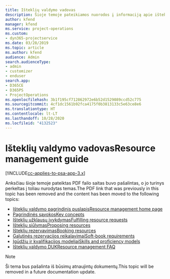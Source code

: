 ```yaml
---
title: Išteklių valdymo vadovas
description: Šioje temoje pateikiamos nuorodos į informaciją apie išteklių valdymą naudojant „Project Service Automation“
author: kfend
manager: kfend
ms.service: project-operations
ms.custom:
- dyn365-projectservice
ms.date: 03/28/2019
ms.topic: article
ms.author: kfend
audience: Admin
search.audienceType:
- admin
- customizer
- enduser
search.app:
- D365CE
- D365PS
- ProjectOperations
ms.openlocfilehash: 3b1f195cf712862972e6b52d1529089ccd52c775
ms.sourcegitcommit: 4cf1dc1561b92fca4175f0b3813133c5e63ce8e6
ms.translationtype: HT
ms.contentlocale: lt-LT
ms.lasthandoff: 10/28/2020
ms.locfileid: "4132523"
---
```

# <a name="resource-management-guide"></a><span data-ttu-id="ae4cb-103">Išteklių valdymo vadovas</span><span class="sxs-lookup"><span data-stu-id="ae4cb-103">Resource management guide</span></span>

[!INCLUDE[cc-applies-to-psa-app-3.x](../../includes/cc-applies-to-psa-app-3x.md)]

<span data-ttu-id="ae4cb-104">Anksčiau šioje temoje pateiktas PDF failo saitas buvo pašalintas, o jo turinys perkeltas į toliau nurodytas temas.</span><span class="sxs-lookup"><span data-stu-id="ae4cb-104">The PDF link that was previously in this topic has been removed and the content has been moved to the following topics:</span></span>

- [<span data-ttu-id="ae4cb-105">Išteklių valdymo pagrindinis puslapis</span><span class="sxs-lookup"><span data-stu-id="ae4cb-105">Resource management home page</span></span>](../resource-management-home-page.md)
- [<span data-ttu-id="ae4cb-106">Pagrindinės sąvokos</span><span class="sxs-lookup"><span data-stu-id="ae4cb-106">Key concepts</span></span>](../reports-key-concepts.md)
- [<span data-ttu-id="ae4cb-107">Išteklių užklausų įvykdymas</span><span class="sxs-lookup"><span data-stu-id="ae4cb-107">Fulfilling resource requests</span></span>](../resource-management-fulfill-requests.md)
- [<span data-ttu-id="ae4cb-108">Išteklių siūlymas</span><span class="sxs-lookup"><span data-stu-id="ae4cb-108">Proposing resources</span></span>](../resource-management-propose-resources.md)
- [<span data-ttu-id="ae4cb-109">Išteklių rezervavimas</span><span class="sxs-lookup"><span data-stu-id="ae4cb-109">Booking resources</span></span>](../resource-management-book-resources-scheduleboard.md)
- [<span data-ttu-id="ae4cb-110">Galutinės rezervacijos reikalavimai</span><span class="sxs-lookup"><span data-stu-id="ae4cb-110">Soft-book requirements</span></span>](../resource-management-softbook-requirements.md)
- [<span data-ttu-id="ae4cb-111">Įgūdžių ir kvalifikacijos modeliai</span><span class="sxs-lookup"><span data-stu-id="ae4cb-111">Skills and proficiency models</span></span>](../resource-management-skills-proficiency.md)
- [<span data-ttu-id="ae4cb-112">Išteklių valdymo DUK</span><span class="sxs-lookup"><span data-stu-id="ae4cb-112">Resource management FAQ</span></span>](../resource-management-faq.md)

> [!NOTE]
> <span data-ttu-id="ae4cb-113">Ši tema bus pašalinta iš būsimų atnaujintų dokumentų.</span><span class="sxs-lookup"><span data-stu-id="ae4cb-113">This topic will be removed in a future documentation update.</span></span> 

